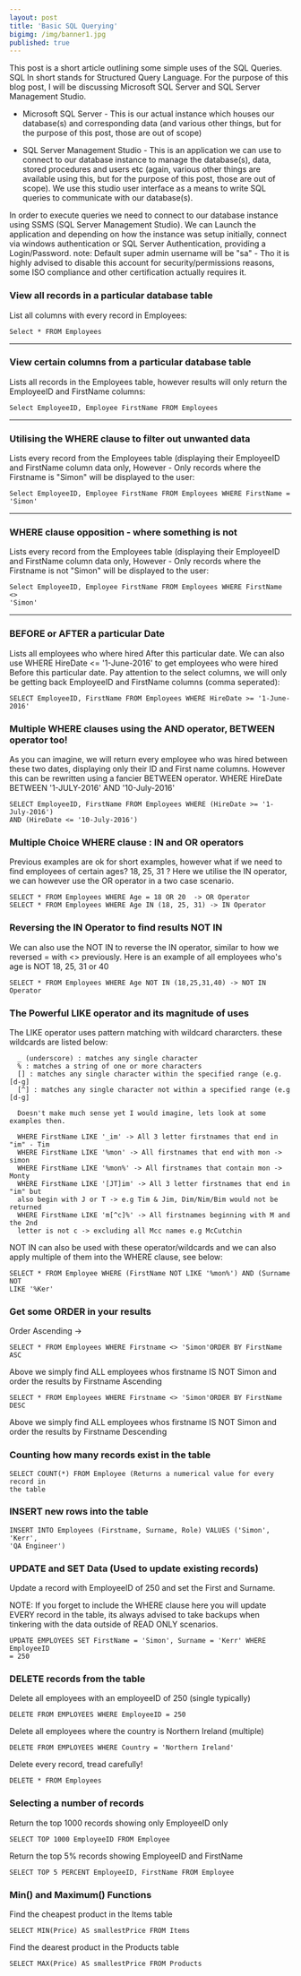 ```yaml
---
layout: post
title: 'Basic SQL Querying'
bigimg: /img/banner1.jpg
published: true
---
```


This post is a short article outlining some simple uses of the SQL Queries.  SQL In short stands for Structured Query Language.  For the purpose of this blog post, I will be discussing Microsoft SQL Server and SQL Server Management Studio.


- Microsoft SQL Server - This is our actual instance which houses our database(s) and corresponding data (and various other things, but for the purpose of this post, those are out of scope)

- SQL Server Management Studio - This is an application we can use to connect to our database instance to manage the database(s), data, stored procedures and users etc (again, various other things are available using this, but for the purpose of this post, those are out of scope).  We use this studio user interface as a means to write SQL queries to communicate with our database(s).

In order to execute queries we need to connect to our database instance using SSMS (SQL Server Management Studio).  We can Launch the application and depending on how the instance was setup initially, connect via windows authentication or SQL Server Authentication, providing a Login/Password.  note: Default super admin username will be "sa" - Tho it is highly advised to disable this account for security/permissions reasons, some ISO compliance and other certification actually requires it.


### View all records in a particular database table
List all columns with every record in Employees:

    Select * FROM Employees
    
---
    
### View certain columns from a particular database table
Lists all records in the Employees table, however results will only return the EmployeeID and FirstName columns:

	Select EmployeeID, Employee FirstName FROM Employees 
    
---
    
### Utilising the WHERE clause to filter out unwanted data
Lists every record from the Employees table (displaying their EmployeeID and FirstName column data only, However - Only records where the Firstname is "Simon" will be displayed to the user:

	Select EmployeeID, Employee FirstName FROM Employees WHERE FirstName = 
	'Simon' 
    
---
    
### WHERE clause opposition - where something is not
Lists every record from the Employees table (displaying their EmployeeID and FirstName column data only, However - Only records where the Firstname is not "Simon" will be displayed to the user:

	Select EmployeeID, Employee FirstName FROM Employees WHERE FirstName <> 
	'Simon' 
    
---
    
### BEFORE or AFTER a particular Date
Lists all employees who where hired After this particular date.  We can also use WHERE HireDate <= '1-June-2016' to get employees who were hired Before this particular date.  Pay attention to the select columns, we will only be getting back EmployeeID and FirstName columns (comma seperated):

	SELECT EmployeeID, FirstName FROM Employees WHERE HireDate >= '1-June-2016'

    
### Multiple WHERE clauses using the AND operator, BETWEEN operator too!
As you can imagine, we will return every employee who was hired between these two dates, displaying only their ID and First name columns.  However this can be rewritten using a fancier BETWEEN operator.  WHERE HireDate BETWEEN '1-JULY-2016' AND '10-July-2016'

	SELECT EmployeeID, FirstName FROM Employees WHERE (HireDate >= '1-July-2016')
    AND (HireDate <= '10-July-2016') 
    
### Multiple Choice WHERE clause : IN and OR operators
Previous examples are ok for short examples, however what if we need to find employees of certain ages? 18, 25, 31 ?  Here we utilise the IN operator, we can however use the OR operator in a two case scenario.
    
    SELECT * FROM Employees WHERE Age = 18 OR 20  -> OR Operator
    SELECT * FROM Employees WHERE Age IN (18, 25, 31) -> IN Operator
    
### Reversing the IN Operator to find results NOT IN
We can also use the NOT IN to reverse the IN operator, similar to how we reversed = with <> previously.  Here is an example of all employees who's age is NOT 18, 25, 31 or 40
    
    SELECT * FROM Employees WHERE Age NOT IN (18,25,31,40) -> NOT IN Operator
    
### The Powerful LIKE operator and its magnitude of uses

 The LIKE operator uses pattern matching with wildcard chararcters.  these wildcards are listed below:

      _ (underscore) : matches any single character
      % : matches a string of one or more characters
      [] : matches any single character within the specified range (e.g. [d-g]
      [^] : matches any single character not within a specified range (e.g [d-g]

      Doesn't make much sense yet I would imagine, lets look at some examples then.

      WHERE FirstName LIKE '_im' -> All 3 letter firstnames that end in "im" - Tim
      WHERE FirstName LIKE '%mon' -> All firstnames that end with mon -> simon
      WHERE FirstName LIKE '%mon%' -> All firstnames that contain mon -> Monty
      WHERE FirstName LIKE '[JT]im' -> All 3 letter firstnames that end in "im" but
      also begin with J or T -> e.g Tim & Jim, Dim/Nim/Bim would not be returned
      WHERE FirstName LIKE 'm[^c]%' -> All firstnames beginning with M and the 2nd
      letter is not c -> excluding all Mcc names e.g McCutchin

NOT IN can also be used with these operator/wildcards and we can also apply
multiple of them into the WHERE clause, see below:

    SELECT * FROM Employee WHERE (FirstName NOT LIKE '%mon%') AND (Surname NOT 
    LIKE '%Ker'
    
### Get some ORDER in your results

Order Ascending -> 

	SELECT * FROM Employees WHERE Firstname <> 'Simon'ORDER BY FirstName ASC
	
Above we simply find ALL employees whos firstname IS NOT Simon and order the results by Firstname Ascending
    
    SELECT * FROM Employees WHERE Firstname <> 'Simon'ORDER BY FirstName DESC
	
Above we simply find ALL employees whos firstname IS NOT Simon and order the results by Firstname Descending
    
### Counting how many records exist in the table

	SELECT COUNT(*) FROM Employee (Returns a numerical value for every record in
	the table
    
### INSERT new rows into the table

	INSERT INTO Employees (Firstname, Surname, Role) VALUES ('Simon', 'Kerr', 
	'QA Engineer')
	
### UPDATE and SET Data (Used to update existing records)
Update a record with EmployeeID of 250 and set the First and Surname.

NOTE: If you forget to include the WHERE clause here you will update EVERY 
record in the table, its always advised to take backups when tinkering with
the data outside of READ ONLY scenarios.

	UPDATE EMPLOYEES SET FirstName = 'Simon', Surname = 'Kerr' WHERE EmployeeID
    = 250 
    
### DELETE records from the table
Delete all employees with an employeeID of 250 (single typically)

	DELETE FROM EMPLOYEES WHERE EmployeeID = 250 
    
Delete all employees where the country is Northern Ireland (multiple)

    DELETE FROM EMPLOYEES WHERE Country = 'Northern Ireland'
    
Delete every record, tread carefully!

    DELETE * FROM Employees 
    
### Selecting a number of records
Return the top 1000 records showing only EmployeeID only
 
    SELECT TOP 1000 EmployeeID FROM Employee
   
Return the top 5% records showing EmployeeID and FirstName
    
    SELECT TOP 5 PERCENT EmployeeID, FirstName FROM Employee

    
### Min() and Maximum() Functions
Find the cheapest product in the Items table
    
    SELECT MIN(Price) AS smallestPrice FROM Items
   
Find the dearest product in the Products table

    SELECT MAX(Price) AS smallestPrice FROM Products
